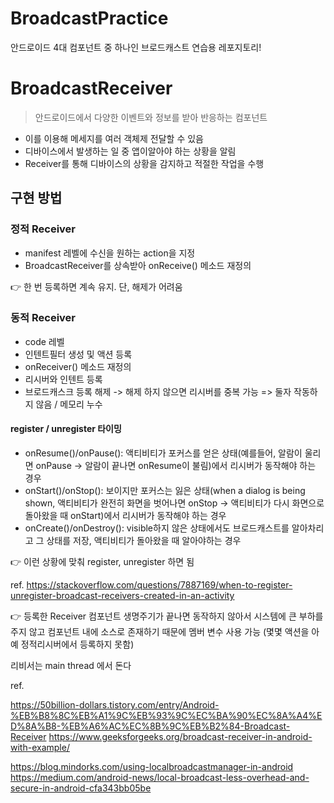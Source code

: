 # BroadcastPractice
안드로이드 4대 컴포넌트 중 하나인 브로드캐스트 연습용 레포지토리!
# BroadcastReceiver
> 안드로이드에서 다양한 이벤트와 정보를 받아 반응하는 컴포넌트

- 이를 이용해 메세지를 여러 객체제 전달할 수 있음
- 디바이스에서 발생하는 일 중 앱이알아야 하는 상황을 알림
- Receiver를 통해 디바이스의 상황을 감지하고 적절한 작업을 수행
## 구현 방법
### 정적 Receiver
- manifest 레벨에 수신을 원하는 action을 지정
- BroadcastReceiver를 상속받아 onReceive() 메소드 재정의

👉 한 번 등록하면 계속 유지. 단, 해제가 어려움
### 동적 Receiver
- code 레벨
- 인텐트필터 생성 및 액션 등록
- onReceiver() 메소드 재정의
- 리시버와 인텐트 등록
- 브로드캐스크 등록 해제 -> 해제 하지 않으면 리시버를 중복 가능 => 둘자 작동하지 않음 / 메모리 누수
#### register / unregister 타이밍
- onResume()/onPause(): 액티비티가 포커스를 얻은 상태(예를들어, 알람이 울리면 onPause -> 알람이 끝나면 onResume이 불림)에서 리시버가 동작해야 하는 경우
- onStart()/onStop(): 보이지만 포커스는 잃은 상태(when a dialog is being shown, 액티비티가 완전히 화면을 벗어나면 onStop -> 액티비티가 다시 화면으로 돌아왔을 때 onStart)에서 리시버가 동작해야 하는 경우
- onCreate()/onDestroy(): visible하지 않은 상태에서도 브로드캐스트를 알아차리고 그 상태를 저장, 액티비티가 돌아왔을 때 알아야하는 경우

👉 이런 상황에 맞춰 register, unregister 하면 됨

ref. https://stackoverflow.com/questions/7887169/when-to-register-unregister-broadcast-receivers-created-in-an-activity

👉 등록한 Receiver 컴포넌트 생명주기가 끝나면 동작하지 않아서 시스템에 큰 부하를 주지 않고 컴포넌트 내에 소스로 존재하기 때문에 멤버 변수 사용 가능 (몇몇 액션을 아예 정적리시버에서 등록하지 못함)

리비서는 main thread 에서 돈다

ref.

https://50billion-dollars.tistory.com/entry/Android-%EB%B8%8C%EB%A1%9C%EB%93%9C%EC%BA%90%EC%8A%A4%ED%8A%B8-%EB%A6%AC%EC%8B%9C%EB%B2%84-Broadcast-Receiver
https://www.geeksforgeeks.org/broadcast-receiver-in-android-with-example/

https://blog.mindorks.com/using-localbroadcastmanager-in-android
https://medium.com/android-news/local-broadcast-less-overhead-and-secure-in-android-cfa343bb05be
